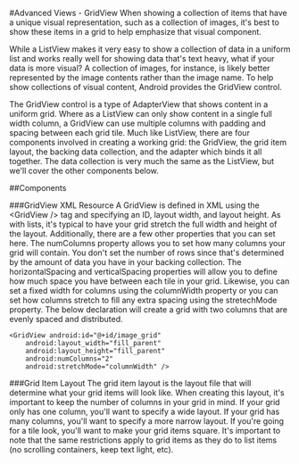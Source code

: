 #Advanced Views - GridView
When showing a collection of items that have a unique visual representation, such as a collection of images, it's best to show these items in a grid to help emphasize that visual component.

While a ListView makes it very easy to show a collection of data in a uniform list and works really well for showing data that's text heavy, what if your data is more visual? A collection of images, for instance, is likely better represented by the image contents rather than the image name. To help show collections of visual content, Android provides the GridView control.

The GridView control is a type of AdapterView that shows content in a uniform grid. Where as a ListView can only show content in a single full width column, a GridView can use multiple columns with padding and spacing between each grid tile. Much like ListView, there are four components involved in creating a working grid: the GridView, the grid item layout, the backing data collection, and the adapter which binds it all together. The data collection is very much the same as the ListView, but we'll cover the other components below.

##Components

###GridView XML Resource
A GridView is defined in XML using the &lt;GridView /&gt; tag and specifying an ID, layout width, and layout height. As with lists, it's typical to have your grid stretch the full width and height of the layout. Additionally, there are a few other properties that you can set here. The numColumns property allows you to set how many columns your grid will contain. You don't set the number of rows since that's determined by the amount of data you have in your backing collection. The horizontalSpacing and verticalSpacing properties will allow you to define how much space you have between each tile in your grid. Likewise, you can set a fixed width for columns using the columnWidth property or you can set how columns stretch to fill any extra spacing using the stretechMode property. The below declaration will create a grid with two columns that are evenly spaced and distributed.

```
<GridView android:id="@+id/image_grid"
    android:layout_width="fill_parent"
    android:layout_height="fill_parent"
    android:numColumns="2"
    android:stretchMode="columnWidth" />
```

###Grid Item Layout
The grid item layout is the layout file that will determine what your grid items will look like. When creating this layout, it's important to keep the number of columns in your grid in mind. If your grid only has one column, you'll want to specify a wide layout. If your grid has many columns, you'll want to specify a more narrow layout. If you're going for a tile look, you'll want to make your grid items square. It's important to note that the same restrictions apply to grid items as they do to list items (no scrolling containers, keep text light, etc).